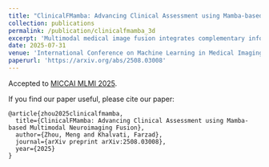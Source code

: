 ```yaml
---
title: "ClinicalFMamba: Advancing Clinical Assessment using Mamba-based Multimodal Neuroimaging Fusion"
collection: publications
permalink: /publication/clinicalfmamba_3d
excerpt: 'Multimodal medical image fusion integrates complementary information from different imaging modalities to enhance diagnostic accuracy and treatment planning. While deep learning methods have advanced performance, existing approaches face critical limitations: Convolutional Neural Networks (CNNs) excel at local feature extraction but struggle to model global context effectively, while Transformers achieve superior long-range modeling at the cost of quadratic computational complexity, limiting clinical deployment. Recent State Space Models (SSMs) offer a promising alternative, enabling efficient long-range dependency modeling in linear time through selective scan mechanisms. Despite these advances, the extension to 3D volumetric data and the clinical validation of fused images remains underexplored. In this work, we propose ClinicalFMamba, a novel end-to-end CNN-Mamba hybrid architecture that synergistically combines local and global feature modeling for 2D and 3D images. We further design a tri-plane scanning strategy for effectively learning volumetric dependencies in 3D images. Comprehensive evaluations on three datasets demonstrate the superior fusion performance across multiple quantitative metrics while achieving real-time fusion. We further validate the clinical utility of our approach on downstream 2D/3D brain tumor classification tasks, achieving superior performance over baseline methods. Our method establishes a new paradigm for efficient multimodal medical image fusion suitable for real-time clinical deployment.'
date: 2025-07-31
venue: 'International Conference on Machine Learning in Medical Imaging, held in conjunction with MICCAI'
paperurl: 'https://arxiv.org/abs/2508.03008'
---
```


Accepted to [MICCAI MLMI 2025](https://sites.google.com/view/mlmi2025/).

If you find our paper useful, please cite our paper:

```{bibtex}
@article{zhou2025clinicalfmamba,
  title={ClinicalFMamba: Advancing Clinical Assessment using Mamba-based Multimodal Neuroimaging Fusion},
  author={Zhou, Meng and Khalvati, Farzad},
  journal={arXiv preprint arXiv:2508.03008},
  year={2025}
}
```
